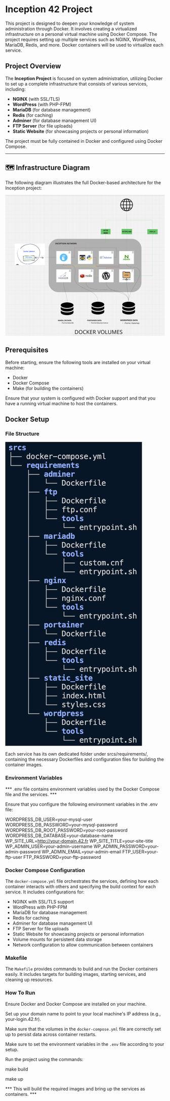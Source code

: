# Inception 42 Project 

This project is designed to deepen your knowledge of system administration through Docker. It involves creating a virtualized infrastructure on a personal virtual machine using Docker Compose. The project requires setting up multiple services such as NGINX, WordPress, MariaDB, Redis, and more. Docker containers will be used to virtualize each service.

## Project Overview

The **Inception Project** is focused on system administration, utilizing Docker to set up a complete infrastructure that consists of various services, including:

- **NGINX** (with SSL/TLS)
- **WordPress** (with PHP-FPM)
- **MariaDB** (for database management)
- **Redis** (for caching)
- **Adminer** (for database management UI)
- **FTP Server** (for file uploads)
- **Static Website** (for showcasing projects or personal information)

The project must be fully contained in Docker and configured using Docker Compose.

---

## 🗺️ Infrastructure Diagram

The following diagram illustrates the full Docker-based architecture for the Inception project:

![Inception Docker Infrastructure](incp.png)

## Prerequisites

Before starting, ensure the following tools are installed on your virtual machine:

- Docker
- Docker Compose
- Make (for building the containers)

Ensure that your system is configured with Docker support and that you have a running virtual machine to host the containers.


## Docker Setup 
### File Structure
![Structure](struct.png)


Each service has its own dedicated folder under srcs/requirements/, containing the necessary Dockerfiles and configuration files for building the container images.

### Environment Variables

*** .env file contains environment variables used by the Docker Compose file and the services. ***

Ensure that you configure the following environment variables in the .env file:

WORDPRESS_DB_USER=your-mysql-user
WORDPRESS_DB_PASSWORD=your-mysql-password
WORDPRESS_DB_ROOT_PASSWORD=your-root-password
WORDPRESS_DB_DATABASE=your-database-name
WP_SITE_URL=http://your-domain.42.fr
WP_SITE_TITLE=your-site-title
WP_ADMIN_USER=your-admin-username
WP_ADMIN_PASSWORD=your-admin-password
WP_ADMIN_EMAIL=your-admin-email
FTP_USER=your-ftp-user
FTP_PASSWORD=your-ftp-password


### Docker Compose Configuration
The `docker-compose.yml` file orchestrates the services, defining how each container interacts with others and specifying the build context for each service.
It includes configurations for:
- NGINX with SSL/TLS support
- WordPress with PHP-FPM
- MariaDB for database management
- Redis for caching
- Adminer for database management UI
- FTP Server for file uploads
- Static Website for showcasing projects or personal information
- Volume mounts for persistent data storage
- Network configuration to allow communication between containers


### Makefile
The `Makefile` provides commands to build and run the Docker containers easily. It includes targets for building images, starting services, and cleaning up resources.


### How To Run 

Ensure Docker and Docker Compose are installed on your machine.

Set up your domain name to point to your local machine's IP address (e.g., your-login.42.fr).

Make sure that the volumes in the `docker-compose.yml` file are correctly set up to persist data across container restarts.

Make sure to set the environment variables in the `.env` file according to your setup.

Run the project using the commands:

make build

make up

*** This will build the required images and bring up the services as containers. ***



